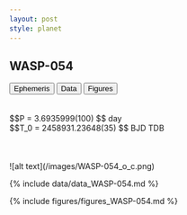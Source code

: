 ```yaml
---
layout: post
style: planet
---
```

<script src="../js/planets.js"></script>

## WASP-054

<!-- Tab links -->
<div class="tab">
<button class="tablinks" onclick="openCity(event, 'Ephemeris')">Ephemeris</button>
<button class="tablinks" onclick="openCity(event, 'Data')">Data</button>
<button class="tablinks" onclick="openCity(event, 'Figures')">Figures</button>
</div>

<!-- Tab content -->
<div id="Ephemeris" class="tabcontent" markdown="1">
<br/><br/>
$$P = 3.6935999(100) $$ day <br/>
$$T_0 = 2458931.23648(35) $$ BJD TDB
<br/><br/>
<br/><br/>
![alt text](/images/WASP-054_o_c.png)
</div>


<div id="Data" class="tabcontent" markdown="1">

{% include data/data_WASP-054.md %}

</div>

<div id="Figures" class="tabcontent" markdown="1">
{% include figures/figures_WASP-054.md %}
</div>


<script src="../js/tabs.js"></script>


